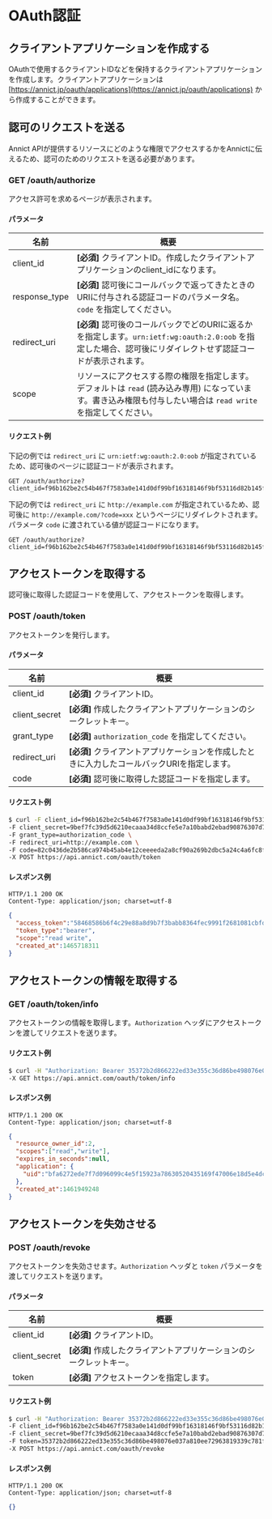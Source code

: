 # OAuth認証

## クライアントアプリケーションを作成する

OAuthで使用するクライアントIDなどを保持するクライアントアプリケーションを作成します。クライアントアプリケーションは [https://annict.jp/oauth/applications](https://annict.jp/oauth/applications) から作成することができます。


## 認可のリクエストを送る

Annict APIが提供するリソースにどのような権限でアクセスするかをAnnictに伝えるため、認可のためのリクエストを送る必要があります。


### GET /oauth/authorize

アクセス許可を求めるページが表示されます。


#### パラメータ

| 名前 | 概要 |
| --- | --- |
| client_id | **[必須]** クライアントID。作成したクライアントアプリケーションのclient_idになります。 |
| response_type | **[必須]** 認可後にコールバックで返ってきたときのURIに付与される認証コードのパラメータ名。 `code` を指定してください。 |
| redirect_uri | **[必須]** 認可後のコールバックでどのURIに返るかを指定します。`urn:ietf:wg:oauth:2.0:oob` を指定した場合、認可後にリダイレクトせず認証コードが表示されます。 |
| scope | リソースにアクセスする際の権限を指定します。デフォルトは `read` (読み込み専用) になっています。書き込み権限も付与したい場合は `read write` を指定してください。 |


#### リクエスト例

下記の例では `redirect_uri` に `urn:ietf:wg:oauth:2.0:oob` が指定されているため、認可後のページに認証コードが表示されます。

```
GET /oauth/authorize?client_id=f96b162be2c54b467f7583a0e141d0df99bf16318146f9bf53116d82b145fde6&response_type=code&redirect_uri=urn%3Aietf%3Awg%3Aoauth%3A2.0%3Aoob&scope=read+write
```

下記の例では `redirect_uri` に `http://example.com` が指定されているため、認可後に `http://example.com/?code=xxx` というページにリダイレクトされます。パラメータ `code` に渡されている値が認証コードになります。

```
GET /oauth/authorize?client_id=f96b162be2c54b467f7583a0e141d0df99bf16318146f9bf53116d82b145fde6&response_type=code&redirect_uri=http://example.com&scope=read+write
```


## アクセストークンを取得する

認可後に取得した認証コードを使用して、アクセストークンを取得します。


### POST /oauth/token

アクセストークンを発行します。


#### パラメータ

| 名前 | 概要 |
| --- | --- |
| client_id | **[必須]** クライアントID。 |
| client_secret | **[必須]** 作成したクライアントアプリケーションのシークレットキー。 |
| grant_type | **[必須]** `authorization_code` を指定してください。 |
| redirect_uri | **[必須]** クライアントアプリケーションを作成したときに入力したコールバックURIを指定します。 |
| code | **[必須]** 認可後に取得した認証コードを指定します。 |


#### リクエスト例

```bash
$ curl -F client_id=f96b162be2c54b467f7583a0e141d0df99bf16318146f9bf53116d82b145fde6 \
-F client_secret=9bef7fc39d5d6210ecaaa34d8ccfe5e7a10babd2ebad90876307d71a8e14de69 \
-F grant_type=authorization_code \
-F redirect_uri=http://example.com \
-F code=82c0436de2b586ca974b45ab4e12ceeeeda2a8cf90a269b2dbc5a24c4a6fc8f2 \
-X POST https://api.annict.com/oauth/token
```


#### レスポンス例

```
HTTP/1.1 200 OK
Content-Type: application/json; charset=utf-8
```

```json
{
  "access_token":"58468586b6f4c29e88a8d9b7f3babb8364fec9991f2681081cbfd849d7c11a91",
  "token_type":"bearer",
  "scope":"read write",
  "created_at":1465718311
}
```


## アクセストークンの情報を取得する

### GET /oauth/token/info

アクセストークンの情報を取得します。`Authorization` ヘッダにアクセストークンを渡してリクエストを送ります。


#### リクエスト例

```bash
$ curl -H "Authorization: Bearer 35372b2d866222ed33e355c36d86be498076e037a810ee72963819339c781f32" \
-X GET https://api.annict.com/oauth/token/info
```


#### レスポンス例

```
HTTP/1.1 200 OK
Content-Type: application/json; charset=utf-8
```

```json
{
  "resource_owner_id":2,
  "scopes":["read","write"],
  "expires_in_seconds":null,
  "application": {
    "uid":"bfa6272ede7f7d096099c4e5f15923a78630520435169f47006e18d5e4dc2a7e"
  },
  "created_at":1461949248
}
```


## アクセストークンを失効させる

### POST /oauth/revoke

アクセストークンを失効させます。`Authorization` ヘッダと `token` パラメータを渡してリクエストを送ります。


#### パラメータ

| 名前 | 概要 |
| --- | --- |
| client_id | **[必須]** クライアントID。 |
| client_secret | **[必須]** 作成したクライアントアプリケーションのシークレットキー。 |
| token | **[必須]** アクセストークンを指定します。 |


#### リクエスト例

```bash
$ curl -H "Authorization: Bearer 35372b2d866222ed33e355c36d86be498076e037a810ee72963819339c781f32" \
-F client_id=f96b162be2c54b467f7583a0e141d0df99bf16318146f9bf53116d82b145fde6 \
-F client_secret=9bef7fc39d5d6210ecaaa34d8ccfe5e7a10babd2ebad90876307d71a8e14de69 \
-F token=35372b2d866222ed33e355c36d86be498076e037a810ee72963819339c781f32 \
-X POST https://api.annict.com/oauth/revoke
```


#### レスポンス例

```
HTTP/1.1 200 OK
Content-Type: application/json; charset=utf-8
```

```json
{}
```
